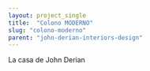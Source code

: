 ```yaml
---
layout: project_single
title:  "Colono MODERNO"
slug: "colono-moderno"
parent: "john-derian-interiors-design"
---
```

La casa de John Derian